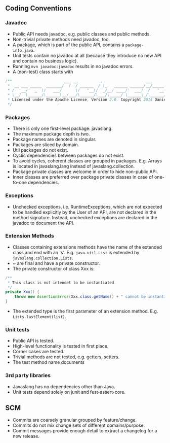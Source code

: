 ## Coding Conventions

### Javadoc

* Public API needs javadoc, e.g. public classes and public methods.
* Non-trivial private methods need javadoc, too.
* A package, which is part of the public API, contains a `package-info.java`.
* Unit tests contain no javadoc at all (because they introduce no new API and contain no business logic).
* Running `mvn javadoc:javadoc` results in no javadoc errors.
* A (non-test) class starts with
```java
/**                       ___ __          ,                   ___                                
 *  __ ___ _____  _______/  /  / ______  / \_   ______ ______/__/_____  ______  _______ _____    
 * /  '__/'  _  \/   ___/      \/   "__\/  _/__/ ____/'  ___/  /   "__\/   ,  \/   ___/'  "__\   
 * \__/  \______/\______\__/___/\______/\___/\_____/ \______\_/\______/\__/___/\______\______/.io
 * Licensed under the Apache License, Version 2.0. Copyright 2014 Daniel Dietrich.
 */
```

### Packages

* There is only one first-level package: javaslang.
* The maximum package depth is two.
* Package names are denoted in singular.
* Packages are sliced by domain.
* Util packages do not exist.
* Cyclic dependencies between packages do not exist.
* To avoid cycles, coherent classes are grouped in packages. E.g. Arrays is located in javaslang.lang instead of javaslang.collection.
* Package private classes are welcome in order to hide non-public API.
* Inner classes are preferred over package private classes in case of one-to-one dependencies.

### Exceptions

* Unchecked exceptions, i.e. RuntimeExceptions, which are not expected to be handled explicitly by the User of an API, are not declared in the method signature. Instead, unchecked exceptions are declared in the javadoc to document the API.

### Extension Methods

* Classes containing extensions methods have the name of the extended class and end with an 's'. E.g. `java.util.List` is extended by `javaslang.collection.Lists`.
* ~ are final and have a private constructor.
* The private constructor of class Xxx is:
```java
/**
 * This class is not intendet to be instantiated.
 */
private Xxx() {
	throw new AssertionError(Xxx.class.getName() + " cannot be instantiated.");
}
```
* The extended type is the first parameter of an extension method. E.g. `Lists.lastElement(list)`.

### Unit tests

* Public API is tested.
* High-level functionality is tested in first place.
* Corner cases are tested.
* Trivial methods are not tested, e.g. getters, setters.
* The test method name documents

### 3rd party libraries

* Javaslang has no dependencies other than Java.
* Unit tests depend solely on junit and fest-assert-core.

## SCM

* Commits are coarsely granular grouped by feature/change.
* Commits do not mix change sets of different domains/purpose.
* Commit messages provide enough detail to extract a changelog for a new release.
